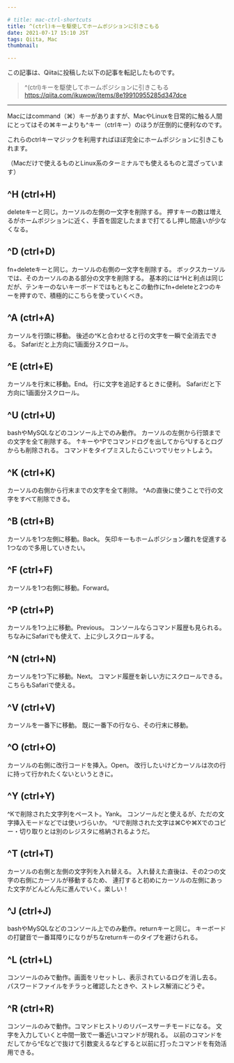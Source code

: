 ```yaml
---

# title: mac-ctrl-shortcuts
title: ^(ctrl)キーを駆使してホームポジションに引きこもる
date: 2021-07-17 15:10 JST
tags: Qiita, Mac
thumbnail:

---
```


この記事は、Qiitaに投稿した以下の記事を転記したものです。

> ^(ctrl)キーを駆使してホームポジションに引きこもる
> https://qiita.com/ikuwow/items/8e19910955285d347dce

---


Macにはcommand（⌘）キーがありますが、MacやLinuxを日常的に触る人間にとってはその⌘キーよりも^キー（ctrlキー）のほうが圧倒的に便利なのです。

これらのctrlキーマジックを利用すればほぼ完全にホームポジションに引きこもれます。

（Macだけで使えるものとLinux系のターミナルでも使えるものと混ざっています）

## ^H (ctrl+H)
deleteキーと同じ。カーソルの左側の一文字を削除する。
押すキーの数は増えるがホームポジションに近く、手首を固定したままで打てるし押し間違いが少なくなる。

## ^D (ctrl+D)
fn+deleteキーと同じ。カーソルの右側の一文字を削除する。
ボックスカーソルでは、そのカーソルのある部分の文字を削除する。
基本的には^Hと利点は同じだが、テンキーのないキーボードではもともとこの動作にfn+deleteと2つのキーを押すので、積極的にこちらを使っていくべき。

## ^A (ctrl+A)
カーソルを行頭に移動。
後述の^Kと合わせると行の文字を一瞬で全消去できる。
Safariだと上方向に1画面分スクロール。

## ^E (ctrl+E)
カーソルを行末に移動。End。
行に文字を追記するときに便利。
Safariだと下方向に1画面分スクロール。

## ^U (ctrl+U)
bashやMySQLなどのコンソール上でのみ動作。
カーソルの左側から行頭までの文字を全て削除する。
↑キーや^Pでコマンドログを出してから^Uするとログからも削除される。
コマンドをタイプミスしたらこいつでリセットしよう。

## ^K (ctrl+K)
カーソルの右側から行末までの文字を全て削除。
^Aの直後に使うことで行の文字をすべて削除できる。

## ^B (ctrl+B)
カーソルを1つ左側に移動。Back。
矢印キーもホームポジション離れを促進する1つなので多用していきたい。

## ^F (ctrl+F)
カーソルを1つ右側に移動。Forward。

## ^P (ctrl+P)
カーソルを1つ上に移動。Previous。
コンソールならコマンド履歴も見られる。
ちなみにSafariでも使えて、上に少しスクロールする。

## ^N (ctrl+N)
カーソルを1つ下に移動。Next。
コマンド履歴を新しい方にスクロールできる。
こちらもSafariで使える。

## ^V (ctrl+V)
カーソルを一番下に移動。
既に一番下の行なら、その行末に移動。

## ^O (ctrl+O)
カーソルの右側に改行コードを挿入。Open。
改行したいけどカーソルは次の行に持って行かれたくないというときに。

## ^Y (ctrl+Y)
^Kで削除された文字列をペースト。Yank。
コンソールだと使えるが、ただの文字挿入モードなどでは使いづらいか。
^Uで削除された文字は⌘Cや⌘Xでのコピー・切り取りとは別のレジスタに格納されるようだ。

## ^T (ctrl+T)
カーソルの右側と左側の文字列を入れ替える。
入れ替えた直後は、その2つの文字の右側にカーソルが移動するため、
連打すると初めにカーソルの左側にあった文字がどんどん先に進んでいく。楽しい！

## ^J (ctrl+J)
bashやMySQLなどのコンソール上でのみ動作。returnキーと同じ。
キーボードの打鍵音で一番耳障りになりがちなreturnキーのタイプを避けられる。

## ^L (ctrl+L)
コンソールのみで動作。画面をリセットし、表示されているログを消し去る。
パスワードファイルをチラっと確認したときや、ストレス解消にどうぞ。

## ^R (ctrl+R)
コンソールのみで動作。コマンドヒストリのリバースサーチモードになる。
文字を入力していくと中間一致で一番近いコマンドが現れる。
以前のコマンドをだしてから^Eなどで抜けて引数変えるなどすると以前に打ったコマンドを有効活用できる。

